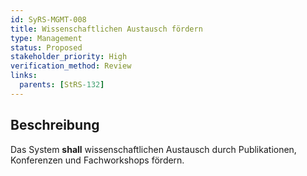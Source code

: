 ```yaml
---
id: SyRS-MGMT-008
title: Wissenschaftlichen Austausch fördern
type: Management
status: Proposed
stakeholder_priority: High
verification_method: Review
links:
  parents: [StRS-132]
---
```


## Beschreibung
Das System **shall** wissenschaftlichen Austausch durch Publikationen, Konferenzen und Fachworkshops fördern.
